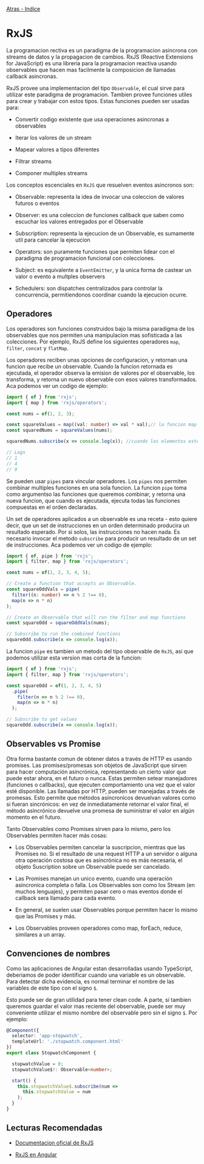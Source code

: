 [Atras - Indice](https://github.com/daniel18acevedo/DA2-Tecnologia/tree/angular-service)

# RxJS

La programacion rectiva es un paradigma de la programacion asincrona con streams de datos y la propagacion de cambios. RxJS (Reactive Extensions for JavaScript) es una libreria para la programacion reactiva usando observables que hacen mas facilmente la composicion de llamadas callback asincronas.

RxJS provee una implementacion del tipo `Observable`, el cual sirve para utilizar este paradigma de programacion. Tambien provee funciones utiles para crear y trabajar con estos tipos. Estas funciones pueden ser usadas para:

- Convertir codigo existente que usa operaciones asincronas a observables

- Iterar los valores de un stream

- Mapear valores a tipos diferentes

- Filtrar streams

- Componer multiples streams

Los conceptos escenciales en `RxJS` que resuelven eventos asincronos son:

- Observable: representa la idea de invocar una coleccion de valores futuros o eventos

- Observer: es una coleccion de funciones callback que saben como escuchar los valores entregados por el Observable

- Subscription: representa la ejecucion de un Observable, es sumamente util para cancelar la ejecucion

- Operators: son puramente funciones que permiten lidear con el paradigma de programacion funcional con colecciones.

- Subject: es equivalente a `EventEmitter`, y la unica forma de castear un valor o evento a multples observers

- Schedulers: son dispatches centralizados para controlar la concurrencia, permitiendonos coordinar cuando la ejecucion ocurre.

## Operadores

Los operadores son funciones construidos bajo la misma paradigma de los observables que nos permiten una manipulacion mas sofisticada a las colecciones. Por ejemplo, RxJS define los siguientes operadores `map`, `filter`, `concat` y `flatMap`.

Los operadores reciben unas opciones de configuracion, y retornan una funcion que recibe un observable. Cuando la funcion retornada es ejecutada, el operador observa la emision de valores por el observable, los transforma, y retorna un nuevo observable con esos valores transformados. Aca podemos ver un codigo de ejemplo:

```TypeScript
import { of } from 'rxjs';
import { map } from 'rxjs/operators';

const nums = of(1, 2, 3);

const squareValues = map((val: number) => val * val);// la funcion map recibe la funcion que realiza la conversion y la guarda en una variable llamada squareValues
const squaredNums = squareValues(nums);

squaredNums.subscribe(x => console.log(x)); //cuando los elementos esten listos para utilizarlos, seran impresos en la consola

// Logs
// 1
// 4
// 9
```

Se pueden usar `pipes` para vincular operadores. Los `pipes` nos permiten combinar multiples funciones en una sola funcion. La funcion `pipe` toma como argumentso las funciones que queremos combinar, y retorna una nueva funcion, que cuando es ejecutada, ejecuta todas las funciones compuestas en el orden declaradas.

Un set de operadores aplicados a un observable es una receta - esto quiere decir, que un set de instrucciones en un orden determinado producira un resultado esperado. Por si solos, las instrucciones no hacen nada. Es necesario invocar el metodo `subscribe` para producir un resultado de un set de instrucciones. Aca podemos ver un codigo de ejemplo:

```TypeScript
import { of, pipe } from 'rxjs';
import { filter, map } from 'rxjs/operators';

const nums = of(1, 2, 3, 4, 5);

// Create a function that accepts an Observable.
const squareOddVals = pipe(
  filter((n: number) => n % 2 !== 0),
  map(n => n * n)
);

// Create an Observable that will run the filter and map functions
const squareOdd = squareOddVals(nums);

// Subscribe to run the combined functions
squareOdd.subscribe(x => console.log(x));
```

La funcion `pipe` es tambien un metodo del tipo observable de `RxJS`, asi que podemos utilizar esta version mas corta de la funcion:

```TypeScript
import { of } from 'rxjs';
import { filter, map } from 'rxjs/operators';

const squareOdd = of(1, 2, 3, 4, 5)
  .pipe(
    filter(n => n % 2 !== 0),
    map(n => n * n)
  );

// Subscribe to get values
squareOdd.subscribe(x => console.log(x));
```

## Observables vs Promise

Otra forma bastante comun de obtener datos a través de HTTP es usando promises. Las promises/promesas son objetos de JavaScript que sirven para hacer computación asincrónica, representando un cierto valor que puede estar ahora, en el futuro o nunca. Estas permiten setear manejadores (funciones o callbacks), que ejecuten comportamiento una vez que el valor esté disponible. Las llamadas por HTTP, pueden ser manejadas a través de promesas. Esto permite que métodos asíncronicos devuelvan valores como si fueran sincrónicos: en vez de inmediatamente retornar el valor final, el método asincrónico devuelve una promesa de suministrar el valor en algún momento en el futuro.

Tanto Observables como Promises sirven para lo mismo, pero los Observables permiten hacer más cosas:

- Los Observables permiten cancelar la suscripcion, mientras que las Promises no. Si el resultado de una request HTTP a un servidor o alguna otra operación costosa que es asincrónica no es más necesaria, el objeto Suscription sobre un Observable puede ser cancelado.

- Las Promises manejan un unico evento, cuando una operación asincronica completa o falla. Los Observables son como los Stream (en muchos lenguajes), y permiten pasar cero o mas eventos donde el callback sera llamado para cada evento.

- En general, se suelen usar Observables porque permiten hacer lo mismo que las Promises y más.

- Los Observables proveen operadores como map, forEach, reduce, similares a un array.

## Convenciones de nombres

Como las aplicaciones de Angular estan desarrolladas usando TypeScript, deberiamos de poder identificar cuando una variable es un observable. Para detectar dicha evidencia, es normal terminar el nombre de las variables de este tipo con el signo `$`.

Esto puede ser de gran utilidad para tener clean code. A parte, si tambien queremos guardar el valor mas reciente del observable, puede ser muy conveniente utilizar el mismo nombre del observable pero sin el signo `$`. Por ejemplo:

```TypeScript
@Component({
  selector: 'app-stopwatch',
  templateUrl: './stopwatch.component.html'
})
export class StopwatchComponent {

  stopwatchValue = 0;
  stopwatchValue$!: Observable<number>;

  start() {
    this.stopwatchValue$.subscribe(num =>
      this.stopwatchValue = num
    );
  }
}
```

## Lecturas Recomendadas

- [Documentacion oficial de RxJS](https://rxjs.dev/guide/overview)

- [RxJS en Angular](https://v16.angular.io/guide/rx-library)
